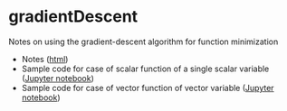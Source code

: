 # gradientDescent
Notes on using the gradient-descent algorithm for function minimization

- Notes ([html](https://htmlpreview.github.io/?https://github.com/eraldoribeiro/gradientDescent/blob/main/gradientDescent.html))
- Sample code for case of scalar function of a single scalar variable ([Jupyter notebook](https://github.com/eraldoribeiro/gradientDescent/blob/main/gradientDescent1D.ipynb))
- Sample code for case of vector function of vector variable ([Jupyter notebook](https://github.com/eraldoribeiro/gradientDescent/blob/main/gradientDescent2DVectorsJacobian.ipynb))
